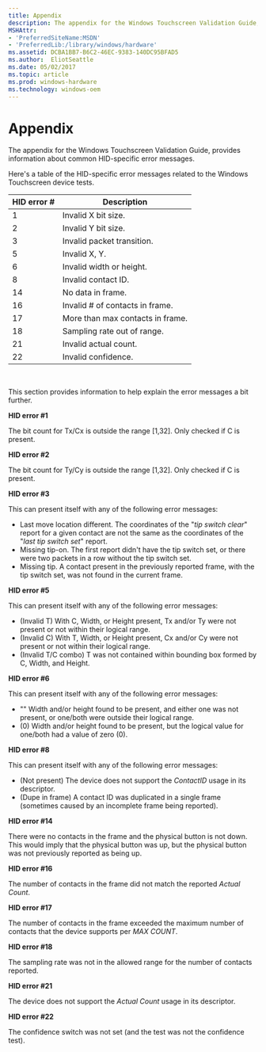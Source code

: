 ```yaml
---
title: Appendix
description: The appendix for the Windows Touchscreen Validation Guide, provides information about common HID-specific error messages.
MSHAttr:
- 'PreferredSiteName:MSDN'
- 'PreferredLib:/library/windows/hardware'
ms.assetid: DCBA1BB7-B6C2-46EC-9383-140DC95BFAD5
ms.author:  EliotSeattle
ms.date: 05/02/2017
ms.topic: article
ms.prod: windows-hardware
ms.technology: windows-oem
---
```


# Appendix


The appendix for the Windows Touchscreen Validation Guide, provides information about common HID-specific error messages.

Here's a table of the HID-specific error messages related to the Windows Touchscreen device tests.

| HID error \# | Description                      |
|--------------|----------------------------------|
| 1            | Invalid X bit size.              |
| 2            | Invalid Y bit size.              |
| 3            | Invalid packet transition.       |
| 5            | Invalid X, Y.                    |
| 6            | Invalid width or height.         |
| 8            | Invalid contact ID.              |
| 14           | No data in frame.                |
| 16           | Invalid \# of contacts in frame. |
| 17           | More than max contacts in frame. |
| 18           | Sampling rate out of range.      |
| 21           | Invalid actual count.            |
| 22           | Invalid confidence.              |

 

This section provides information to help explain the error messages a bit further.

**HID error \#1**

The bit count for Tx/Cx is outside the range \[1,32\]. Only checked if C is present.

**HID error \#2**

The bit count for Ty/Cy is outside the range \[1,32\]. Only checked if C is present.

**HID error \#3**

This can present itself with any of the following error messages:

-   Last move location different.
    The coordinates of the "*tip switch clear*" report for a given contact are not the same as the coordinates of the "*last tip switch set*" report.
-   Missing tip-on.
    The first report didn't have the tip switch set, or there were two packets in a row without the tip switch set.
-   Missing tip.
    A contact present in the previously reported frame, with the tip switch set, was not found in the current frame.

**HID error \#5**

This can present itself with any of the following error messages:

-   (Invalid T)
    With C, Width, or Height present, Tx and/or Ty were not present or not within their logical range.
-   (Invalid C)
    With T, Width, or Height present, Cx and/or Cy were not present or not within their logical range.
-   (Invalid T/C combo)
    T was not contained within bounding box formed by C, Width, and Height.

**HID error \#6**

This can present itself with any of the following error messages:

-   ""
    Width and/or height found to be present, and either one was not present, or one/both were outside their logical range.
-   (0)
    Width and/or height found to be present, but the logical value for one/both had a value of zero (0).

**HID error \#8**

This can present itself with any of the following error messages:

-   (Not present)
    The device does not support the *ContactID* usage in its descriptor.
-   (Dupe in frame)
    A contact ID was duplicated in a single frame (sometimes caused by an incomplete frame being reported).

**HID error \#14**

There were no contacts in the frame and the physical button is not down. This would imply that the physical button was up, but the physical button was not previously reported as being up.

**HID error \#16**

The number of contacts in the frame did not match the reported *Actual Count*.

**HID error \#17**

The number of contacts in the frame exceeded the maximum number of contacts that the device supports per *MAX COUNT*.

**HID error \#18**

The sampling rate was not in the allowed range for the number of contacts reported.

**HID error \#21**

The device does not support the *Actual Count* usage in its descriptor.

**HID error \#22**

The confidence switch was not set (and the test was not the confidence test).

 

 







